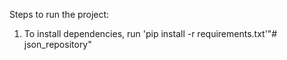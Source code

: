 Steps to run the project:

1. To install dependencies, run 'pip install -r requirements.txt'"# json_repository" 
